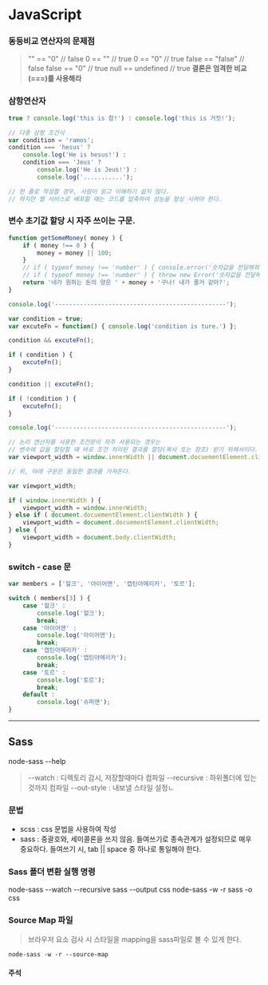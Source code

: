 # JavaScript

### 동등비교 연산자의 문제점
> "" == "0"         // false
> 0 == ""           // true
> 0 == "0"          // true
> false == "false"  // false
> false == "0"      // true
> null == undefined // true
**결론은 엄격한 비교(===)를 사용해라**

### 삼항연산자
```js
true ? console.log('this is 참!') : console.log('this is 거짓!');

// 다중 삼항 조건식
var condition = 'ramos';
condition === 'hesus' ? 
    console.log('He is hesus!') :
    condition === 'Jeus' ? 
        console.log('He is Jeus!') :
        console.log('...........');

// 한 줄로 작성할 경우, 사람이 읽고 이해하기 쉽지 않다.
// 하지만 웹 서비스로 배포할 때는 코드를 압축하여 성능을 향상 시켜야 한다.
```

### 변수 초기값 할당 시 자주 쓰이는 구문.
```js
function getSomeMoney( money ) {
    if ( money !== 0 ) {
        money = money || 100;
    }
    // if ( typeof money !== 'number' ) { console.error('숫자값을 전달해줘!'); } 
    // if ( typeof money !== 'number' ) { throw new Error('숫자값을 전달해줘!'); } 
    return '네가 원하는 돈의 양은 ' + money + '구나! 내가 줄거 같아?';
}

console.log('------------------------------------------------');

var condition = true;
var excuteFn = function() { console.log('condition is ture.') };

condition && excuteFn();

if ( condition ) {
    excuteFn();
}

condition || excuteFn();

if ( !condition ) {
    excuteFn();
}

console.log('------------------------------------------------');

// 논리 연산자를 사용한 조건문이 자주 사용되는 경우는
// 변수에 값을 할당할 때 바로 조건 처리된 결과를 할당(복사 또는 참조) 받기 위해서이다.
var viewport_width = window.innerWidth || document.docuementElement.clientWidth || document.body.clientWidth;

// 위, 아래 구문은 동일한 결과를 가져온다.

var viewport_width;

if ( window.innerWidth ) {
    viewport_width = window.innerWidth;
} else if ( document.docuementElement.clientWidth ) {
    viewport_width = document.docuementElement.clientWidth;
} else {
    viewport_width = document.body.clientWidth;
}
```
 
### switch - case 문
```js
var members = ['헐크', '아이어맨', '캡틴아메리카', '토르'];

switch ( members[3] ) {
    case '헐크' :
        console.log('헐크');
        break;
    case '아이어맨' :
        console.log('아이어맨');
        break;
    case '캡틴아메리카' :
        console.log('캡틴아메리카');
        break;
    case '토르' :
        console.log('토르');
        break;
    default : 
        console.log('슈퍼맨');
}
```


---

## Sass
node-sass --help
> --watch : 디렉토리 감시, 저장할때마다 컴파일
> --recursive : 하위폴더에 있는 것까지 컴파일
> --out-style : 내보낼 스타일 설정ㄴ

### 문법
* scss : css 문법을 사용하여 작성
* sass : 중괄호와, 세미콜론을 쓰지 않음. 들여쓰기로 종속관계가 설정되므로 매우 중요하다.
         들여쓰기 시, tab || space 중 하나로 통일해야 한다.

### Sass 폴더 변환 실행 명령
node-sass --watch --recursive sass --output css
node-sass -w -r sass -o css

### Source Map 파일
> 브라우저 요소 검사 시 스타일을 mapping을 sass파일로 볼 수 있게 한다.

` node-sass -w -r --source-map ` 

#### 주석
